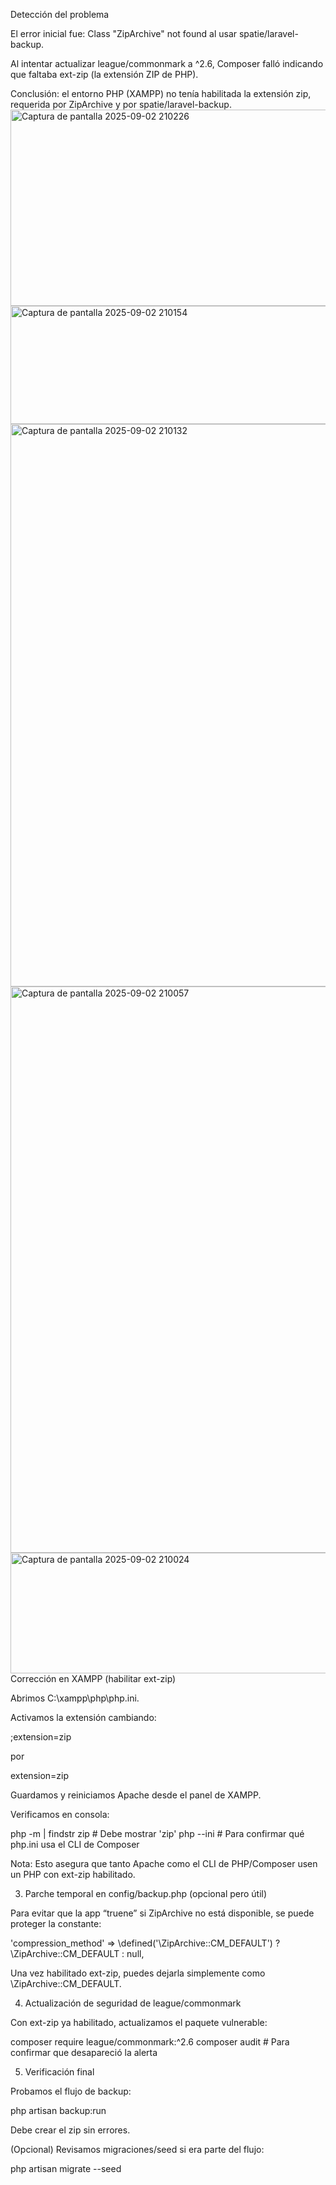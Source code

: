 Detección del problema

El error inicial fue: Class "ZipArchive" not found al usar spatie/laravel-backup.

Al intentar actualizar league/commonmark a ^2.6, Composer falló indicando que faltaba ext-zip (la extensión ZIP de PHP).

Conclusión: el entorno PHP (XAMPP) no tenía habilitada la extensión zip, requerida por ZipArchive y por spatie/laravel-backup.
<img width="1114" height="314" alt="Captura de pantalla 2025-09-02 210226" src="https://github.com/user-attachments/assets/e9c4613b-c368-4bd1-b350-29fa27cf662a" />
<img width="720" height="189" alt="Captura de pantalla 2025-09-02 210154" src="https://github.com/user-attachments/assets/d668e650-842a-4eb9-9030-e699fec85977" />
<img width="1301" height="900" alt="Captura de pantalla 2025-09-02 210132" src="https://github.com/user-attachments/assets/8ff86b08-8bc1-4ed7-89b4-26cea8e816ed" />
<img width="1308" height="906" alt="Captura de pantalla 2025-09-02 210057" src="https://github.com/user-attachments/assets/0fe4dcac-12a7-42b3-9439-8a99c9265d7a" />
<img width="947" height="193" alt="Captura de pantalla 2025-09-02 210024" src="https://github.com/user-attachments/assets/266c948b-234c-4222-b1d3-e7934b1dae74" />
Corrección en XAMPP (habilitar ext-zip)

Abrimos C:\xampp\php\php.ini.

Activamos la extensión cambiando:

;extension=zip


por

extension=zip


Guardamos y reiniciamos Apache desde el panel de XAMPP.

Verificamos en consola:

php -m | findstr zip   # Debe mostrar 'zip'
php --ini              # Para confirmar qué php.ini usa el CLI de Composer


Nota: Esto asegura que tanto Apache como el CLI de PHP/Composer usen un PHP con ext-zip habilitado.

3) Parche temporal en config/backup.php (opcional pero útil)

Para evitar que la app “truene” si ZipArchive no está disponible, se puede proteger la constante:

'compression_method' => \defined('\ZipArchive::CM_DEFAULT') ? \ZipArchive::CM_DEFAULT : null,


Una vez habilitado ext-zip, puedes dejarla simplemente como \ZipArchive::CM_DEFAULT.

4) Actualización de seguridad de league/commonmark

Con ext-zip ya habilitado, actualizamos el paquete vulnerable:

composer require league/commonmark:^2.6
composer audit   # Para confirmar que desapareció la alerta

5) Verificación final

Probamos el flujo de backup:

php artisan backup:run


Debe crear el zip sin errores.

(Opcional) Revisamos migraciones/seed si era parte del flujo:

php artisan migrate --seed
